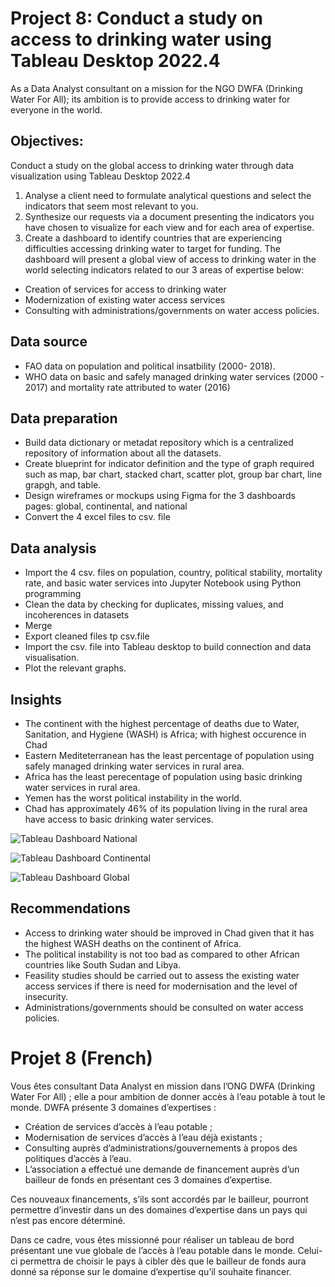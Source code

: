 # Project 8: Conduct a study on access to drinking water using Tableau Desktop 2022.4
As a Data Analyst consultant on a mission for the NGO DWFA (Drinking Water For All); its ambition is to provide access to drinking water for everyone in the world.

## Objectives: 
Conduct a study on the global access to drinking water through data visualization using Tableau Desktop 2022.4
1. Analyse a client need to formulate analytical questions and select the indicators that seem most relevant to you.
2. Synthesize our requests via a document presenting the indicators you have chosen to visualize for each view and for each area of expertise.
3. Create a dashboard to identify countries that are experiencing difficulties accessing drinking water to target for funding. The dashboard will present a global view of access to drinking water in the world selecting indicators related to our 3 areas of expertise below:
- Creation of services for access to drinking water
- Modernization of existing water access services
- Consulting with administrations/governments on water access policies.
  
## Data source
- FAO data on population and political insatbility (2000- 2018).
- WHO data on basic and safely managed drinking water services (2000 - 2017) and mortality rate attributed to water (2016)

## Data preparation
- Build data dictionary or metadat repository which is a centralized repository of information about all the datasets.
- Create blueprint for indicator definition and the type of graph required such as map, bar chart, stacked chart, scatter plot, group bar chart, line grapgh, and table.
- Design wireframes or mockups using Figma for the 3 dashboards pages: global, continental, and national
- Convert the 4 excel files to csv. file
  
## Data analysis
- Import the 4 csv. files on population, country, political stability, mortality rate, and basic water services into Jupyter Notebook using Python programming
- Clean the data by checking for duplicates, missing values, and incoherences in datasets
- Merge 
- Export cleaned files tp csv.file
- Import the csv. file into Tableau desktop to build connection and data visualisation.
- Plot the relevant graphs.

## Insights
- The continent with the highest percentage of deaths due to Water, Sanitation, and Hygiene (WASH) is Africa; with highest occurence in Chad
- Eastern Mediteterranean has the least percentage of population using safely managed drinking water services in rural area.
- Africa has the least perecentage of population using basic drinking water services in rural area.
- Yemen has the worst political instability in the world.
- Chad has approximately 46% of its population living in the rural area have access to basic drinking water services.

![Tableau Dashboard National](https://github.com/user-attachments/assets/b91eb980-a793-4abe-9943-71b7f47794ae)

![Tableau Dashboard Continental](https://github.com/user-attachments/assets/3934887c-5528-46c8-a005-9c94abc02883)

![Tableau Dashboard Global](https://github.com/user-attachments/assets/1aea9bb9-e21f-4823-b4e1-5b8231718a6c)


## Recommendations
-  Access to drinking water should be improved in Chad given that it has the highest WASH deaths on the continent of Africa.
-  The political instability is not too bad as compared to other African countries like South Sudan and Libya.
-  Feasility studies should be carried out to assess the existing water access services if there is need for modernisation and the level of insecurity.
-  Administrations/governments should be consulted on water access policies.

# Projet 8 (French) 
Vous êtes consultant Data Analyst en mission dans l’ONG DWFA (Drinking Water For All) ; elle a pour ambition de donner accès à l’eau potable à tout le monde.
DWFA présente 3 domaines d’expertises :

- Création de services d’accès à l’eau potable ;
- Modernisation de services d’accès à l’eau déjà existants ;
- Consulting auprès d’administrations/gouvernements à propos des politiques d’accès à l’eau.
- L’association a effectué une demande de financement auprès d’un bailleur de fonds en présentant ces 3 domaines d’expertise. 

Ces nouveaux financements, s’ils sont accordés par le bailleur, pourront permettre d’investir dans un des domaines d’expertise dans un pays qui n’est pas encore déterminé.

Dans ce cadre, vous êtes missionné pour réaliser un tableau de bord présentant une vue globale de l’accès à l’eau potable dans le monde. Celui-ci permettra de choisir le pays à cibler dès que le bailleur de fonds aura donné sa réponse sur le domaine d’expertise qu’il souhaite financer.
